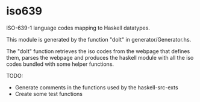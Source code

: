 iso639
======

ISO-639-1 language codes mapping to Haskell datatypes.

This module is generated by the function "doIt" in generator/Generator.hs.

The "doIt" function retrieves the iso codes from the webpage that defines them, parses the webpage and produces the haskell module with all the iso codes bundled with some helper functions.

TODO:
- Generate comments in the functions used by the haskell-src-exts
- Create some test functions
